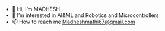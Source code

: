 - 👋 Hi, I’m MADHESH  
- 👀 I’m interested in AI&ML and Robotics and Microcontrollers
- 📫 How to reach me Madheshmathi67@gmail.com


<!---
MADHESH1234/MADHESH1234 is a ✨ special ✨ repository because its `README.md` (this file) appears on your GitHub profile.
You can click the Preview link to take a look at your changes.
--->
